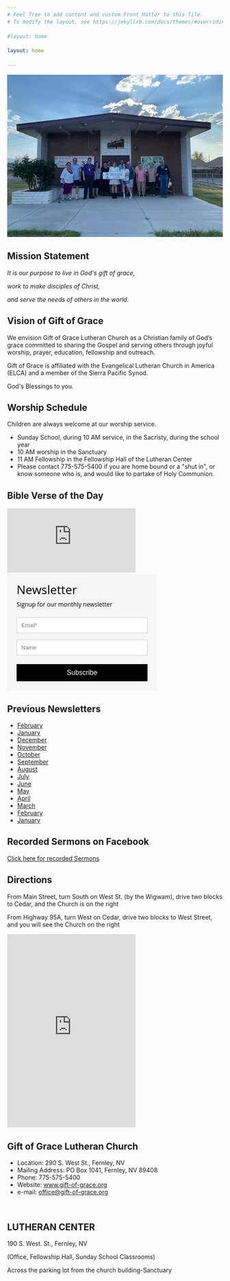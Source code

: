 ```yaml
---
# Feel free to add content and custom Front Matter to this file.
# To modify the layout, see https://jekyllrb.com/docs/themes/#overriding-theme-defaults

#layout: home

layout: home

---
```


![Gift of Grace](images/church-8-2-21_orig.jpg)

## Mission Statement

_It is our purpose to live in God's gift of grace,_

_work to make disciples of Christ,_

_and serve the needs of others in the world._

## Vision of Gift of Grace

​We envision Gift of Grace Lutheran Church as a Christian family of God’s grace committed to sharing the Gospel and serving others through joyful worship, prayer, education, fellowship and outreach.  

Gift of Grace is affiliated with the Evangelical Lutheran Church in America (ELCA) and a member of the Sierra Pacific Synod.

God's Blessings to you.

## Worship Schedule

Children are always welcome at our worship service.
* Sunday School, during 10 AM  service, in the Sacristy, during the school year
* ​10 AM worship in the Sanctuary 
* 11 AM Fellowship in the Fellowship Hall of the Lutheran Center
* Please contact 775-575-5400 if you are home bound or a "shut in", or know someone who is, and would like to partake of Holy Communion.

## Bible Verse of the Day

<script type="text/javascript" language="JavaScript" src="https://www.biblegateway.com/votd/votd.write.callback.js"> 
</script>
<script type="text/javascript" language="JavaScript" src="https://www.biblegateway.com/votd/get?format=json&version=NIV&callback=BG.votdWriteCallback"> 
</script>
<!-- alternative for no javascript -->
<noscript>
<iframe framespacing="0" frameborder="no" src="https://www.biblegateway.com/votd/get?format=html&version=NIV">View Verse of the Day</iframe> 
</noscript>

<style>
    @import url('https://fonts.googleapis.com/css?family=Open+Sans:400,400i,700,700i&subset=cyrillic,cyrillic-ext,latin-ext');
    #mlb2-7551942,
    #mlb2-7551942 *,
    #mlb2-7551942 a:hover,
    #mlb2-7551942 a:visited,
    #mlb2-7551942 a:focus,
    #mlb2-7551942 a:active {
        overflow: visible;
        position: static;
        background: none;
        border: none;
        bottom: auto;
        clear: none;
        cursor: default;
        float: none;
        letter-spacing: normal;
        line-height: normal;
        text-align: left;
        text-indent: 0;
        text-transform: none;
        visibility: visible;
        white-space: normal;
        max-height: none;
        max-width: none;
        left: auto;
        min-height: 0;
        min-width: 0;
        right: auto;
        top: auto;
        width: auto;
        z-index: auto;
        text-shadow: none;
        box-shadow: none;
        outline: medium none;
    }
    
    #mlb2-7551942 a:hover {
        cursor: pointer !important;
    }
    
    #mlb2-7551942 h4 {
        font-weight: normal;
    }
    
    #mlb2-7551942 .subscribe-form {
        padding: 20px;
        width: 350px !important;
        border: 2px solid #F6F6F6 !important;
        background: #f6f6f6 none !important;
        border-radius: 0px !important;
        box-sizing: border-box !important;
    }
    
    #mlb2-7551942 .ml-block-form {
        margin-bottom: 0px;
    }
    
    #mlb2-7551942 .subscribe-form .form-section {
        margin-bottom: 20px;
        width: 100%;
    }
    
    #mlb2-7551942 .subscribe-form .form-section.mb10 {
        margin-bottom: 10px;
        float: left;
    }
    
    #mlb2-7551942 .subscribe-form .form-section.mb0 {
        margin-bottom: 0px;
    }
    
    #mlb2-7551942 .subscribe-form .form-section h4 {
        margin: 0px 0px 10px 0px !important;
        padding: 0px !important;
        color: #000000 !important;
        font-family: 'Open Sans', sans-serif !important;
        font-size: 28px !important;
        line-height: 100%;
        text-align: left !important;
    }
    
    #mlb2-7551942 .subscribe-form .form-section p,
    #mlb2-7551942 .subscribe-form .form-section li {
        line-height: 150%;
        padding: 0px !important;
        margin: 0px 0px 10px 0px;
        color: #000000 !important;
        font-family: 'Open Sans', sans-serif !important;
        font-size: 14px !important;
    }
    
    #mlb2-7551942 .subscribe-form .form-section a {
        font-size: 14px !important;
    }
    
    #mlb2-7551942 .subscribe-form .form-section .confirmation_checkbox {
        line-height: 150%;
        padding: 0px !important;
        margin: 0px 0px 15px 0px !important;
        color: #000000 !important;
        font-family: 'Open Sans', sans-serif !important;
        font-size: 12px !important;
        font-weight: normal !important;
    }
    
    #mlb2-7551942 .subscribe-form .form-section .confirmation_checkbox input[type="checkbox"] {
        margin-right: 5px !important;
    }
    
    #mlb2-7551942 .subscribe-form .form-section .form-group {
        margin-bottom: 15px;
    }
    
    #mlb2-7551942 .subscribe-form .form-section .form-group label {
        float: left;
        margin-bottom: 10px;
        width: 100%;
        line-height: 100%;
        color: #000000 !important;
        font-family: 'Open Sans', sans-serif !important;
        font-size: 14px !important;
    }
    
    #mlb2-7551942 .subscribe-form .form-section .checkbox {
        width: 100%;
        margin: 0px 0px 10px 0px;
    }
    
    #mlb2-7551942 .subscribe-form .form-section .checkbox label {
        color: #000000 !important;
        font-family: 'Open Sans', sans-serif !important;
        font-size: 14px !important;
    }
    
    #mlb2-7551942 .subscribe-form .form-section .checkbox input {
        margin: 0px 5px 0px 0px;
    }
    
    #mlb2-7551942 .subscribe-form .form-section .checkbox input[type=checkbox] {
        -webkit-appearance: checkbox;
        opacity: 1;
    }
    
    #mlb2-7551942.ml-subscribe-form .form-group .form-control {
        width: 100%;
        font-size: 13px;
        padding: 10px 10px;
        height: auto;
        font-family: Arial;
        border-radius: 0px;
        border: 1px solid #cccccc !important;
        color: #000000 !important;
        background-color: #FFFFFF !important;
        -webkit-box-sizing: border-box;
        -moz-box-sizing: border-box;
        box-sizing: border-box;
        clear: left;
    }
    
    #mlb2-7551942.ml-subscribe-form button {
        border: none !important;
        cursor: pointer !important;
        width: 100% !important;
        border-radius: 0px !important;
        height: 40px !important;
        background-color: #000000 !important;
        color: #FFFFFF !important;
        font-family: 'Arial', sans-serif !important;
        font-size: 16px !important;
        text-align: center !important;
        padding: 0 !important;
        margin: 0 !important;
        position: relative!important;
    }
    
    #mlb2-7551942.ml-subscribe-form button.gradient-on {
        background: -webkit-linear-gradient(top, rgba(0, 0, 0, 0) 0%, rgba(0, 0, 0, 0.2) 100%);
        background: -o-linear-gradient(top, rgba(0, 0, 0, 0) 0%, rgba(0, 0, 0, 0.2) 100%);
        background: -moz-linear-gradient(top, rgba(0, 0, 0, 0) 0%, rgba(0, 0, 0, 0.2) 100%);
        background: linear-gradient(top, rgba(0, 0, 0, 0) 0%, rgba(0, 0, 0, 0.2) 100%);
    }
    
    #mlb2-7551942.ml-subscribe-form button.gradient-on:hover {
        background: -webkit-linear-gradient(top, rgba(0, 0, 0, 0) 0%, rgba(0, 0, 0, 0.3) 100%);
        background: -o-linear-gradient(top, rgba(0, 0, 0, 0) 0%, rgba(0, 0, 0, 0.3) 100%);
        background: -moz-linear-gradient(top, rgba(0, 0, 0, 0) 0%, rgba(0, 0, 0, 0.3) 100%);
        background: linear-gradient(top, rgba(0, 0, 0, 0) 0%, rgba(0, 0, 0, 0.3) 100%);
    }
    
    #mlb2-7551942.ml-subscribe-form button[disabled] {
        cursor: not-allowed!important;
    }
    
    #mlb2-7551942.ml-subscribe-form .form-section.ml-error label {
        color: red!important;
    }
    
    #mlb2-7551942.ml-subscribe-form .form-group.ml-error label {
        color: red!important;
    }
    
    #mlb2-7551942.ml-subscribe-form .form-group.ml-error .form-control {
        border-color: red!important;
    }
    
    @media (max-width: 768px) {
        #mlb2-7551942 {
            width: 100% !important;
        }
        #mlb2-7551942 form.ml-block-form,
        #mlb2-7551942.ml-subscribe-form .subscribe-form {
            width: 100% !important;
        }
    }
</style>
<div id="mlb2-7551942" class="ml-subscribe-form ml-subscribe-form-7551942">
    <div class="ml-vertical-align-center">
        <div class="subscribe-form ml-block-success" style="display:none">
            <div class="form-section">
                <h4>Newsletter</h4>
                <p>Thank you! You have successfully subscribed to our newsletter.</p>
            </div>
        </div>
        <form class="ml-block-form" action="https://app.mailerlite.com/webforms/submit/c6s3b1" data-id="735640" data-code="c6s3b1" method="POST" target="_blank">
            <div class="subscribe-form">
                <div class="form-section mb10">
                    <h4>Newsletter</h4>
                    <p>Signup for our monthly newsletter</p>
                </div>
                <div class="form-section">
                    <div class="form-group ml-field-email ml-validate-required ml-validate-email">
                        <input type="email" name="fields[email]" class="form-control" placeholder="Email*" value="" autocomplete="email" x-autocompletetype="email" spellcheck="false" autocapitalize="off" autocorrect="off">
                    </div>
                    <div class="form-group ml-field-name">
                        <input type="text" name="fields[name]" class="form-control" placeholder="Name" value="" autocomplete="name" x-autocompletetype="name" spellcheck="false" autocapitalize="off" autocorrect="off">
                    </div>
                </div>
                <input type="hidden" name="ml-submit" value="1" />
                <button type="submit" class="primary">
                    Subscribe
                </button>
                <button disabled="disabled" style="display: none;" type="button" class="loading">
                    <img src="https://static.mailerlite.com/images/rolling@2x.gif" width="20" height="20" style="width: 20px; height: 20px;">
                </button>
            </div>
        </form>
        <script>
            function ml_webform_success_7551942() {
                var $ = ml_jQuery || jQuery;

                $('.ml-subscribe-form-7551942 .ml-block-success').show();
                $('.ml-subscribe-form-7551942 .ml-block-form').hide();
            };
        </script>
    </div>
</div>
<script type="text/javascript" src="https://static.mailerlite.com/js/w/webforms.min.js?v3772b61f1ec61c541c401d4eadfdd02f"></script>

## Previous Newsletters

* [February](https://preview.mailerlite.io/preview/623765/emails/109680534196586271)
* [January](https://preview.mailerlite.io/preview/623765/emails/106431247018886917)
* [December](https://preview.mailerlite.io/preview/623765/emails/103704768707299127)
* [November](https://preview.mailerlite.io/preview/623765/emails/100898546199299953)
* [October](https://preview.mailerlite.com/u8n0q9c9i1)
* [September](https://preview.mailerlite.com/x8r7o1d0l5)
* [August](https://preview.mailerlite.com/i2x6x3f4f0)
* [July](https://preview.mailerlite.com/u4a7x0h3x6)
* [June](https://preview.mailerlite.com/t8d6d1g1a5)
* [May](https://preview.mailerlite.com/m6y8s4h7n6)
* [April](https://preview.mailerlite.com/m0u5z5t4e9)
* [March](https://preview.mailerlite.com/s3p8j2g1m6)
* [February](https://preview.mailerlite.com/s7q3z2l7l9)
* [January](https://preview.mailerlite.com/s1m7s3)

## Recorded Sermons on Facebook

[Click here for recorded Sermons](https://www.facebook.com/watch/giftofgracefernley/)

## Directions

From Main Street, turn South on West St. (by the Wigwam), drive two blocks to Cedar, and the Church is on the right

From Highway 95A, turn West on Cedar, drive two blocks to West Street, and you will see the Church on the right

<iframe src="https://www.google.com/maps/embed?pb=!1m18!1m12!1m3!1d1292.4275151147262!2d-119.25454969810093!3d39.6063045100499!2m3!1f0!2f0!3f0!3m2!1i1024!2i768!4f13.1!3m3!1m2!1s0x8098dd5f71a2eceb%3A0xb3668edf7d9fc94a!2sGift+of+Grace+Lutheran!5e0!3m2!1sen!2sus!4v1519624704069" width="1000" height="450" frameborder="0" style="border:0" allowfullscreen></iframe>

## Gift of Grace Lutheran Church

* Location:  290 S. West St., Fernley, NV
* Mailing Address: PO Box 1041, Fernley, NV 89408
* Phone:  775-575-5400
* Website:  www.gift-of-grace.org
* e-mail: office@gift-of-grace.org

​
## LUTHERAN CENTER

190 S. West. St., Fernley, NV

(Office, Fellowship Hall, Sunday School Classrooms)

Across the parking lot from the church building-Sanctuary
